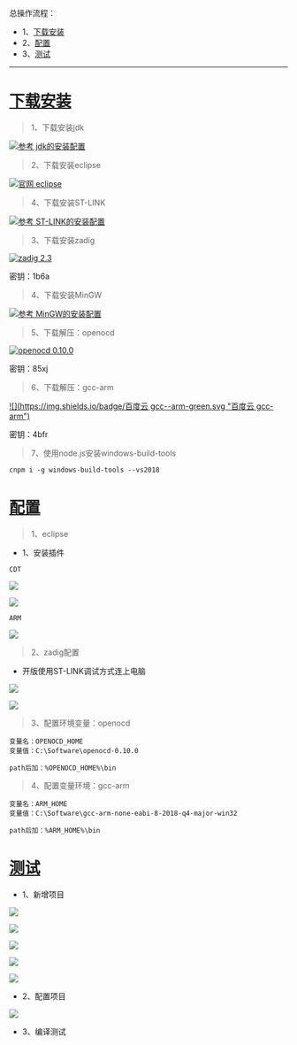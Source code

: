 总操作流程：
- 1、[下载安装](#STM-M4-01)
- 2、[配置](#STM-M4-02)
- 3、[测试](#STM-M4-03)

***

# <a name="STM-M4-01" href="#" >下载安装</a>

> 1、下载安装jdk

[![](https://img.shields.io/badge/参考-jdk的安装配置-yellow.svg "参考 jdk的安装配置")](https://github.com/OurNotes/CCN/blob/master/6.%E5%90%8E%E5%8F%B0/1.java/1.java%E4%B9%8B%E5%BC%80%E5%8F%91%E5%B7%A5%E5%85%B7/1.JDK/1-JDK%E4%B9%8B%E4%B8%8B%E8%BD%BD%E4%B8%8E%E9%85%8D%E7%BD%AE.md)

> 2、下载安装eclipse

[![](https://img.shields.io/badge/官网-eclipse-red.svg "官网 eclipse")](https://wiki.eclipse.org/Eclipse/Installation)

>4、下载安装ST-LINK

[![](https://img.shields.io/badge/参考-ST--LINK的安装配置-yellow.svg "参考 ST-LINK的安装配置")](https://github.com/OurNotes/CCN/blob/master/3.%E5%B5%8C%E5%85%A5%E5%BC%8F/3.STM32-M4/1.STM32-M4%E4%B9%8B%E5%BC%80%E5%8F%91%E5%B7%A5%E5%85%B7/3-ST-LINK.md)

> 3、下载安装zadig

[![](https://img.shields.io/badge/zadig-2.3-green.svg "zadig 2.3")](https://pan.baidu.com/s/1NfiAHimlfIchbWI9n5x3XQ)

密钥：1b6a

> 4、下载安装MinGW

[![](https://img.shields.io/badge/参考-MinGW的安装配置-yellow.svg "参考 MinGW的安装配置")](https://github.com/OurNotes/CCN/blob/master/6.%E5%90%8E%E5%8F%B0/2.C%E8%AF%AD%E6%B3%95/1.C%E8%AF%AD%E8%A8%80%E4%B9%8B%E5%BC%80%E5%8F%91%E5%B7%A5%E5%85%B7/1-MinGW.md)

> 5、下载解压：openocd

[![](https://img.shields.io/badge/openocd-0.10.0-green.svg "openocd 0.10.0")](https://pan.baidu.com/s/1nPphURPYoQQUFS1dzSa3VQ)

密钥：85xj

> 6、下载解压：gcc-arm

[![](https://img.shields.io/badge/百度云 gcc--arm-green.svg "百度云 gcc-arm")](https://pan.baidu.com/s/1DlyQE0WPGHZy0lKiFCm_Qw)

密钥：4bfr

> 7、使用node.js安装windows-build-tools

```
cnpm i -g windows-build-tools --vs2018
```


# <a name="STM-M4-02" href="#" >配置</a>

> 1、eclipse

- 1、安装插件

```
CDT
```

![](image/1-1.png)

![](image/1-2.png)

```
ARM
```

![](image/1-3.png)

> 2、zadig配置

- 开版使用ST-LINK调试方式连上电脑

![](image/1-4.png)

![](image/1-5.png)

>3、配置环境变量：openocd
```
变量名：OPENOCD_HOME
变量值：C:\Software\openocd-0.10.0

path后加：%OPENOCD_HOME%\bin
```

> 4、配置变量环境：gcc-arm

```
变量名：ARM_HOME
变量值：C:\Software\gcc-arm-none-eabi-8-2018-q4-major-win32

path后加：%ARM_HOME%\bin
```

# <a name="STM-M4-03" href="#" >测试</a>

- 1、新增项目

![](image/1-6.png)

![](image/1-7.png)

![](image/1-8.png)

![](image/1-9.png)

![](image/1-10.png)

- 2、配置项目

![](image/1-11.png)

- 3、编译测试

